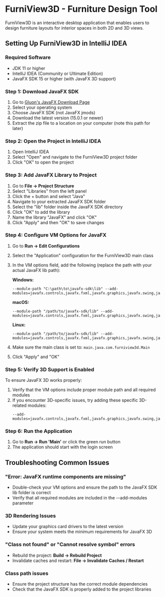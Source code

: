 # FurniView3D - Furniture Design Tool

FurniView3D is an interactive desktop application that enables users to design furniture layouts for interior spaces in both 2D and 3D views.

## Setting Up FurniView3D in IntelliJ IDEA

### Required Software
- JDK 11 or higher
- IntelliJ IDEA (Community or Ultimate Edition)
- JavaFX SDK 15 or higher (with JavaFX 3D support)

### Step 1: Download JavaFX SDK
1. Go to [Gluon's JavaFX Download Page](https://gluonhq.com/products/javafx/)
2. Select your operating system
3. Choose JavaFX SDK (not JavaFX jmods)
4. Download the latest version (15.0.1 or newer)
5. Extract the zip file to a location on your computer (note this path for later)

### Step 2: Open the Project in IntelliJ IDEA
1. Open IntelliJ IDEA
2. Select "Open" and navigate to the FurniView3D project folder
3. Click "OK" to open the project

### Step 3: Add JavaFX Library to Project
1. Go to **File → Project Structure**
2. Select "Libraries" from the left panel
3. Click the + button and select "Java"
4. Navigate to your extracted JavaFX SDK folder
5. Select the "lib" folder inside the JavaFX SDK directory
6. Click "OK" to add the library
7. Name the library "JavaFX" and click "OK"
8. Click "Apply" and then "OK" to save changes

### Step 4: Configure VM Options for JavaFX
1. Go to **Run → Edit Configurations**
2. Select the "Application" configuration for the FurniView3D main class
3. In the VM options field, add the following (replace the path with your actual JavaFX lib path):

   **Windows:**
   ```
   --module-path "C:\path\to\javafx-sdk\lib" --add-modules=javafx.controls,javafx.fxml,javafx.graphics,javafx.swing,javafx.web
   ```

   **macOS:**
   ```
   --module-path "/path/to/javafx-sdk/lib" --add-modules=javafx.controls,javafx.fxml,javafx.graphics,javafx.swing,javafx.web
   ```

   **Linux:**
   ```
   --module-path "/path/to/javafx-sdk/lib" --add-modules=javafx.controls,javafx.fxml,javafx.graphics,javafx.swing,javafx.web
   ```

4. Make sure the main class is set to: `main.java.com.furniview3d.Main`
5. Click "Apply" and "OK"

### Step 5: Verify 3D Support is Enabled
To ensure JavaFX 3D works properly:

1. Verify that the VM options include proper module path and all required modules
2. If you encounter 3D-specific issues, try adding these specific 3D-related modules:
   ```
   --add-modules=javafx.controls,javafx.fxml,javafx.graphics,javafx.swing,javafx.web,javafx.media
   ```

### Step 6: Run the Application
1. Go to **Run → Run 'Main'** or click the green run button
2. The application should start with the login screen

## Troubleshooting Common Issues

### "Error: JavaFX runtime components are missing"
- Double-check your VM options and ensure the path to the JavaFX SDK lib folder is correct
- Verify that all required modules are included in the --add-modules parameter

### 3D Rendering Issues
- Update your graphics card drivers to the latest version
- Ensure your system meets the minimum requirements for JavaFX 3D

### "Class not found" or "Cannot resolve symbol" errors
- Rebuild the project: **Build → Rebuild Project**
- Invalidate caches and restart: **File → Invalidate Caches / Restart**

### Class path issues
- Ensure the project structure has the correct module dependencies
- Check that the JavaFX SDK is properly added to the project libraries

